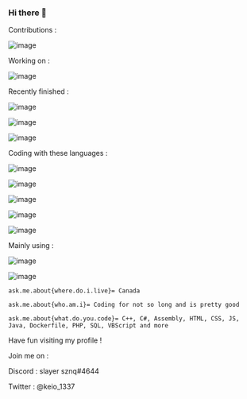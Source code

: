 ### Hi there 👋

Contributions :


![image](https://user-images.githubusercontent.com/73394656/118285879-e7ff4c80-b49f-11eb-9d1a-bf723fa8b04a.png)

Working on :



![image](https://user-images.githubusercontent.com/73394656/118285946-f9e0ef80-b49f-11eb-80ac-94980b1883dc.png)



Recently finished :



![image](https://user-images.githubusercontent.com/73394656/118286071-1715be00-b4a0-11eb-8dc4-a7312b5c852d.png)


![image](https://user-images.githubusercontent.com/73394656/118286079-19781800-b4a0-11eb-9f26-892dea4a63a6.png)


![image](https://user-images.githubusercontent.com/73394656/118286090-1b41db80-b4a0-11eb-9d86-ef317fa4114a.png)




Coding with these languages :


![image](https://user-images.githubusercontent.com/73394656/118286443-7378dd80-b4a0-11eb-818e-0bf044f28d3e.png) 


![image](https://user-images.githubusercontent.com/73394656/118286557-93a89c80-b4a0-11eb-8d1c-36d6ab32af6f.png) 


![image](https://user-images.githubusercontent.com/73394656/118286642-a6bb6c80-b4a0-11eb-95e4-ad4223bff516.png)


![image](https://user-images.githubusercontent.com/73394656/118286679-b33fc500-b4a0-11eb-84e7-9be6ea5a790a.png)


![image](https://user-images.githubusercontent.com/73394656/118286707-bcc92d00-b4a0-11eb-9687-8ef85b43e94e.png)




Mainly using : 



![image](https://user-images.githubusercontent.com/73394656/118287451-76280280-b4a1-11eb-93b2-03fe468650c1.png)



![image](https://user-images.githubusercontent.com/73394656/118287495-7fb16a80-b4a1-11eb-8f21-481990711fa8.png)



``ask.me.about{where.do.i.live}= Canada``




``ask.me.about{who.am.i}= Coding for not so long and is pretty good``




``ask.me.about{what.do.you.code}= C++, C#, Assembly, HTML, CSS, JS, Java, Dockerfile, PHP, SQL, VBScript and more``

Have fun visiting my profile !

Join me on :


Discord : slayer sznq#4644


Twitter : @keio_1337

